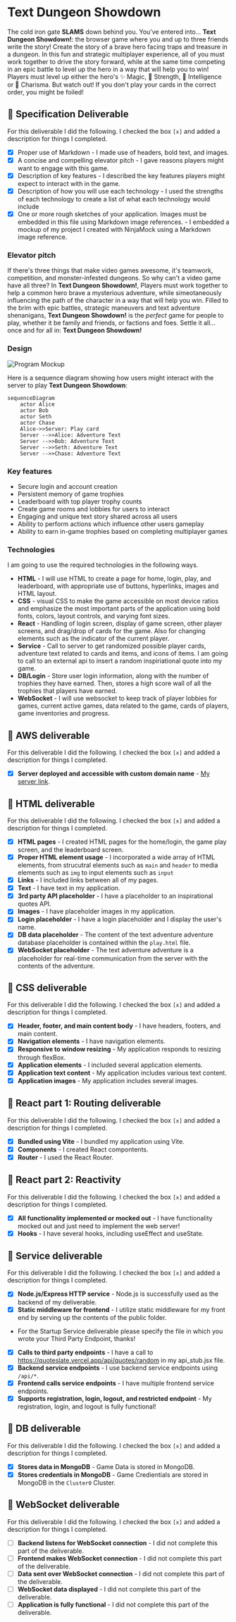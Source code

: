 # Text Dungeon Showdown

The cold iron gate **SLAMS** down behind you. You've entered into... **Text Dungeon Showdown!**: the browser game where you and up to three friends write the story! Create the story of a brave hero facing traps and treasure in a dungeon. In this fun and strategic multiplayer experience, all of you must work together to drive the story forward, while at the same time competing in an epic battle to level up the hero in a way that will help you to win! Players must level up either the hero's ✨ Magic, 🦾 Strength, 📖 Intelligence or 💄 Charisma. But watch out! If you don't play your cards in the correct order, you might be foiled!

## 🚀 Specification Deliverable

For this deliverable I did the following. I checked the box `[x]` and added a description for things I completed.

- [x] Proper use of Markdown - I made use of headers, bold text, and images.
- [x] A concise and compelling elevator pitch - I gave reasons players might want to engage with this game.
- [x] Description of key features - I described the key features players might expect to interact with in the game.
- [x] Description of how you will use each technology - I used the strengths of each technology to create a list of what each technology would include
- [x] One or more rough sketches of your application. Images must be embedded in this file using Markdown image references. - I embedded a mockup of my project I created with NinjaMock using a Markdown image reference.

### Elevator pitch

If there's three things that make video games awesome, it's teamwork, competition, and monster-infested dungeons. So why can't a video game have all three? In **Text Dungeon Showdown!**, Players must work together to help a common hero brave a mysterious adventure, while simeotaneously influencing the path of the character in a way that will help you win. Filled to the brim with epic battles, strategic maneuvers and text adventure shenanigans, **Text Dungeon Showdown!** is the _perfect_ game for people to play, whether it be family and friends, or factions and foes. Settle it all... once and for all in: **Text Dungeon Showdown!**

### Design

![Program Mockup](mockup.png)

Here is a sequence diagram showing how users might interact with the server to play **Text Dungeon Showdown**:

```mermaid
sequenceDiagram
    actor Alice
    actor Bob
    actor Seth
    actor Chase
    Alice->>Server: Play card
    Server -->>Alice: Adventure Text
    Server -->>Bob: Adventure Text
    Server -->>Seth: Adventure Text
    Server -->>Chase: Adventure Text
```

### Key features

- Secure login and account creation
- Persistent memory of game trophies
- Leaderboard with top player trophy counts
- Create game rooms and lobbies for users to interact
- Engaging and unique text story shared across all users
- Ability to perform actions which influence other users gameplay
- Ability to earn in-game trophies based on completing multiplayer games

### Technologies

I am going to use the required technologies in the following ways.

- **HTML** - I will use HTML to create a page for home, login, play, and leaderboard, with appropriate use of buttons, hyperlinks, images and HTML layout.
- **CSS** - visual CSS to make the game accessible on most device ratios and emphasize the most important parts of the application using bold fonts, colors, layout controls, and varying font sizes.
- **React** - Handling of login screen, display of game screen, other player screens, and drag/drop of cards for the game. Also for changing elements such as the indicator of the current player.
- **Service** - Call to server to get randomized possible player cards, adventure text related to cards and items, and icons of items. I am going to call to an external api to insert a random inspiriational quote into my game.
- **DB/Login** - Store user login information, along with the number of trophies they have earned. Then, stores a high score wall of all the trophies that players have earned.
- **WebSocket** - I will use websocket to keep track of player lobbies for games, current active games, data related to the game, cards of players, game inventories and progress.

## 🚀 AWS deliverable

For this deliverable I did the following. I checked the box `[x]` and added a description for things I completed.

- [x] **Server deployed and accessible with custom domain name** - [My server link](https://chaseodom.click).

## 🚀 HTML deliverable

For this deliverable I did the following. I checked the box `[x]` and added a description for things I completed.

- [x] **HTML pages** - I created HTML pages for the home/login, the game play screen, and the leaderboard screen.
- [x] **Proper HTML element usage** - I incorporated a wide array of HTML elements, from strucutral elements such as `main` and `header` to media elements such as `img` to input elements such as `input`
- [x] **Links** - I included links between all of my pages.
- [x] **Text** - I have text in my application.
- [x] **3rd party API placeholder** - I have a placeholder to an inspirational quotes API.
- [x] **Images** - I have placeholder images in my application.
- [x] **Login placeholder** - I have a login placeholder and I display the user's name.
- [x] **DB data placeholder** - The content of the text adventure adventure database placeholder is contained within the `play.html` file.
- [x] **WebSocket placeholder** - The text adventure adventure is a placeholder for real-time communication from the server with the contents of the adventure.

## 🚀 CSS deliverable

For this deliverable I did the following. I checked the box `[x]` and added a description for things I completed.

- [x] **Header, footer, and main content body** - I have headers, footers, and main content.
- [x] **Navigation elements** - I have navigation elements.
- [x] **Responsive to window resizing** - My application responds to resizing through flexBox.
- [x] **Application elements** - I included several application elements.
- [x] **Application text content** - My application includes various text content.
- [x] **Application images** - My application includes several images.

## 🚀 React part 1: Routing deliverable

For this deliverable I did the following. I checked the box `[x]` and added a description for things I completed.

- [x] **Bundled using Vite** - I bundled my application using Vite.
- [x] **Components** - I created React compontents.
- [x] **Router** - I used the React Router.

## 🚀 React part 2: Reactivity

For this deliverable I did the following. I checked the box `[x]` and added a description for things I completed.

- [x] **All functionality implemented or mocked out** - I have functionality mocked out and just need to implement the web server!
- [x] **Hooks** - I have several hooks, including useEffect and useState.

## 🚀 Service deliverable

For this deliverable I did the following. I checked the box `[x]` and added a description for things I completed.

- [x] **Node.js/Express HTTP service** - Node.js is successfully used as the backend of my deliverable.
- [x] **Static middleware for frontend** - I utilize static middleware for my front end by serving up the contents of the public folder.
- For the Startup Service deliverable please specify the file in which you wrote your Third Party Endpoint, thanks!
- [x] **Calls to third party endpoints** - I have a call to https://quoteslate.vercel.app/api/quotes/random in my api_stub.jsx file.
- [x] **Backend service endpoints** - I use backend service endpoints using `/api/*`.
- [x] **Frontend calls service endpoints** - I have multiple frontend service endpoints.
- [x] **Supports registration, login, logout, and restricted endpoint** - My registration, login, and logout is fully functional!

## 🚀 DB deliverable

For this deliverable I did the following. I checked the box `[x]` and added a description for things I completed.

- [x] **Stores data in MongoDB** - Game Data is stored in MongoDB.
- [x] **Stores credentials in MongoDB** - Game Credientials are stored in MongoDB in the `Cluster0` Cluster.

## 🚀 WebSocket deliverable

For this deliverable I did the following. I checked the box `[x]` and added a description for things I completed.

- [ ] **Backend listens for WebSocket connection** - I did not complete this part of the deliverable.
- [ ] **Frontend makes WebSocket connection** - I did not complete this part of the deliverable.
- [ ] **Data sent over WebSocket connection** - I did not complete this part of the deliverable.
- [ ] **WebSocket data displayed** - I did not complete this part of the deliverable.
- [ ] **Application is fully functional** - I did not complete this part of the deliverable.
